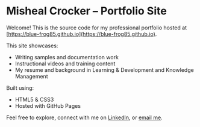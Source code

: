 # Misheal Crocker – Portfolio Site

Welcome! This is the source code for my professional portfolio hosted at [https://blue-frog85.github.io](https://blue-frog85.github.io).

This site showcases:
- Writing samples and documentation work
- Instructional videos and training content
- My resume and background in Learning & Development and Knowledge Management

Built using:
- HTML5 & CSS3
- Hosted with GitHub Pages

Feel free to explore, connect with me on [LinkedIn](https://www.linkedin.com/in/misheal-crocker/), or [email me](mailto:m.crocker@outlook.com).
